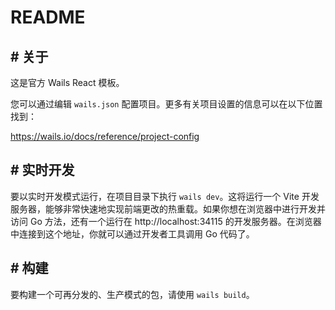 # README

## # 关于

这是官方 Wails React 模板。

您可以通过编辑 `wails.json` 配置项目。更多有关项目设置的信息可以在以下位置找到：

https://wails.io/docs/reference/project-config
## # 实时开发

要以实时开发模式运行，在项目目录下执行 `wails dev`。这将运行一个 Vite 开发服务器，能够非常快速地实现前端更改的热重载。如果你想在浏览器中进行开发并访问 Go 方法，还有一个运行在 http://localhost:34115 的开发服务器。在浏览器中连接到这个地址，你就可以通过开发者工具调用 Go 代码了。
## # 构建

要构建一个可再分发的、生产模式的包，请使用 `wails build`。
